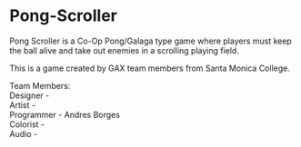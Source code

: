 # Pong-Scroller
Pong Scroller is a Co-Op Pong/Galaga type game where players must keep the ball alive and take out enemies in a scrolling playing field.

This is a game created by GAX team members from Santa Monica College.

Team Members:<br>
  Designer - <br>
  Artist - <br>
  Programmer - Andres Borges<br>
  Colorist - <br>
  Audio - <br>
